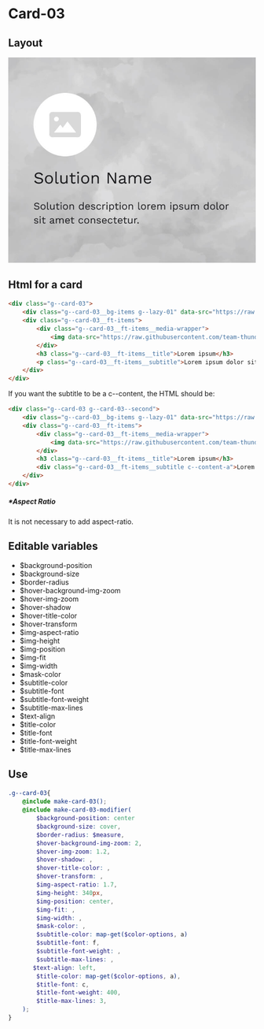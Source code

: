 # Card-03

## Layout

![alt text][card-03]

[card-03]: /src/img/global-components/card/card-03.jpg

## Html for a card

```html
<div class="g--card-03">
    <div class="g--card-03__bg-items g--lazy-01" data-src="https://raw.githubusercontent.com/team-thunderfoot/ui/main/src/img/global-components/bg-placeholder.jpg"></div>
    <div class="g--card-03__ft-items">
        <div class="g--card-03__ft-items__media-wrapper">
            <img data-src="https://raw.githubusercontent.com/team-thunderfoot/ui/main/src/img/global-components/rounded-img-placeholder.png" src="/src/img/global-components/placeholder.jpg" alt="alt text" class="g--card-03__ft-items__media-wrapper__media g--lazy-01">
        </div>
        <h3 class="g--card-03__ft-items__title">Lorem ipsum</h3>
        <p class="g--card-03__ft-items__subtitle">Lorem ipsum dolor sit amet, consectetur adipiscing elit.</p>
    </div>
</div>
```

If you want the subtitle to be a c--content, the HTML should be:
```html
<div class="g--card-03 g--card-03--second">
    <div class="g--card-03__bg-items g--lazy-01" data-src="https://raw.githubusercontent.com/team-thunderfoot/ui/main/src/img/global-components/bg-placeholder.jpg"></div>
    <div class="g--card-03__ft-items">
        <div class="g--card-03__ft-items__media-wrapper">
            <img data-src="https://raw.githubusercontent.com/team-thunderfoot/ui/main/src/img/global-components/rounded-img-placeholder.png" src="/src/img/global-components/placeholder.jpg" alt="alt text" class="g--card-03__ft-items__media-wrapper__media g--lazy-01">
        </div>
        <h3 class="g--card-03__ft-items__title">Lorem ipsum</h3>
        <div class="g--card-03__ft-items__subtitle c--content-a">Lorem ipsum dolor sit amet, consectetur adipiscing elit.</div>
    </div>
</div>
```

##### \*Aspect Ratio

It is not necessary to add aspect-ratio.

## Editable variables

- $background-position
- $background-size
- $border-radius
- $hover-background-img-zoom
- $hover-img-zoom
- $hover-shadow
- $hover-title-color
- $hover-transform
- $img-aspect-ratio
- $img-height
- $img-position
- $img-fit
- $img-width
- $mask-color
- $subtitle-color
- $subtitle-font
- $subtitle-font-weight
- $subtitle-max-lines
- $text-align
- $title-color
- $title-font
- $title-font-weight
- $title-max-lines

## Use

```scss
.g--card-03{
    @include make-card-03();
    @include make-card-03-modifier(
        $background-position: center
        $background-size: cover,
        $border-radius: $measure,
        $hover-background-img-zoom: 2,
        $hover-img-zoom: 1.2,
        $hover-shadow: ,
        $hover-title-color: ,
        $hover-transform: ,
        $img-aspect-ratio: 1.7,
        $img-height: 340px,
        $img-position: center,
        $img-fit: ,
        $img-width: ,
        $mask-color: ,
        $subtitle-color: map-get($color-options, a)
        $subtitle-font: f,
        $subtitle-font-weight: ,
        $subtitle-max-lines: ,
       $text-align: left,
        $title-color: map-get($color-options, a),
        $title-font: c,
        $title-font-weight: 400,
        $title-max-lines: 3,
    );
}
```